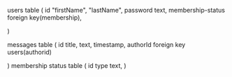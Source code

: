users table (
id
"firstName",
"lastName",
password text,
membership-status foreign key(membership),

)

messages table (
id
title,
text,
timestamp,
authorId foreign key users(authorid)

)
membership status table (
id
type text,
)

